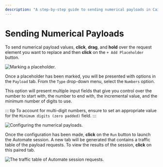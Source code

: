 ```yaml
---
description: "A step-by-step guide to sending numerical payloads in Caido's Automate feature with configurable ranges, increments, and zero-padding options."
---
```


# Sending Numerical Payloads

To send numerical payload values, **click**, **drag**, and **hold** over the request element you want to replace and then **click** on the `+ Add Placeholder` button.

<img alt="Marking a placeholder." src="/_images/automate_placeholder_numbers.png" center/>

Once a placeholder has been marked, you will be presented with options in the `Payload` tab. From the `Type` drop-down menu, select the `Numbers` option.

This option will present multiple input fields that give you control over the number to start with, the number to end with, the incremental value, and the minimum number of digits to use.

::: tip
To account for multi-digit numbers, ensure to set an appropriate value for the `Minimum digits (zero padded)` field.
:::

<img alt="Configuring the numerical payloads." src="/_images/automate_numbers.png" center/>

Once the configuration has been made, **click** on the `Run` button to launch the Automate session. A new tab will be generated that contains a traffic table of the payload requests. To view the results of the session, **click** on this paired tab.

<img alt="The traffic table of Automate session requests." src="/_images/automate_numbers_results.png" center/>
